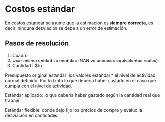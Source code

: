 # Costos estándar

En costos estándar se asume que la estimación es **siempre correcta**, es decir, ninguna desviación se debe a un error de estimación.

## Pasos de resolución

1. Cuadro
2. Usar misma unidad de medidas (NAN vs unidades equivalentes reales)
3. Cantidad | $/u

Presupuesto original estándar: los valores estándar * el nivel de actividad normal definido. Por lo tanto lo que deberia haber gastado en el caso que cumpla con el nivel de actividad.

Estándar aplicado: lo que debería haber gastado según la cantidad real que trabajé

Estándar flexible: donde dejo fijo los precios de compra y evaluo la desviación en cantidades.